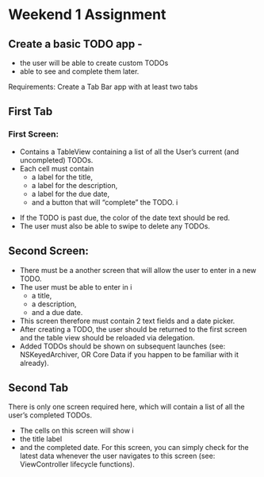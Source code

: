 # Weekend 1 Assignment
## Create a basic TODO app - 
- the user will be able to create custom TODOs 
- able to see and complete them later.

Requirements:
Create a Tab Bar app with at least two tabs

## First Tab
### First Screen: 
- Contains a TableView containing a list of all the User’s current (and uncompleted) TODOs. 
- Each cell must contain
  * a label for the title, 
  * a label for the description, 
  * a label for the due date, 
  * and a button that will “complete” the TODO. i
* If the TODO is past due, the color of the date text should be red. 
* The user must also be able to swipe to delete any TODOs.

## Second Screen: 
* There must be a another screen that will allow the user to enter in a new TODO. 
* The user must be able to enter in i
  * a title, 
  * a description, 
  * and a due date. 
* This screen therefore must contain 2 text fields and a date picker.
* After creating a TODO, the user should be returned to the first screen and the table view should be reloaded via delegation. 
* Added TODOs should be shown on subsequent launches (see: NSKeyedArchiver, OR Core Data if you happen to be familiar with it already).

## Second Tab
There is only one screen required here, which will contain a list of all the user’s completed TODOs.
*  The cells on this screen will show i
  * the title label 
  * and the completed date. 
For this screen, you can simply check for the latest data whenever the user navigates to this screen (see: ViewController lifecycle functions).
